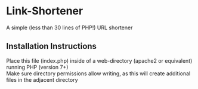 # Link-Shortener
A simple (less than 30 lines of PHP!) URL shortener
## Installation Instructions
Place this file (index.php) inside of a web-directory (apache2 or equivalent) running PHP (version 7+)  
Make sure directory permissions allow writing, as this will create additional files in the adjacent directory
